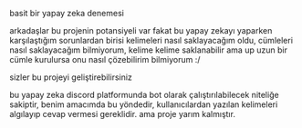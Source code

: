 basit bir yapay zeka denemesi

arkadaşlar bu projenin potansiyeli var fakat bu yapay zekayı yaparken karşılaştığım sorunlardan birisi kelimeleri nasıl saklayacağım oldu, cümleleri nasıl saklayacağım bilmiyorum, kelime kelime saklanabilir ama up uzun bir cümle kurulursa onu nasıl çözebilirim bilmiyorum :/

sizler bu projeyi geliştirebilirsiniz

bu yapay zeka discord platformunda bot olarak çalıştırılabilecek niteliğe sakiptir, benim amacımda bu yöndedir, kullanıcılardan yazılan kelimeleri algılayıp cevap vermesi gereklidir. ama proje yarım kalmıştır.
